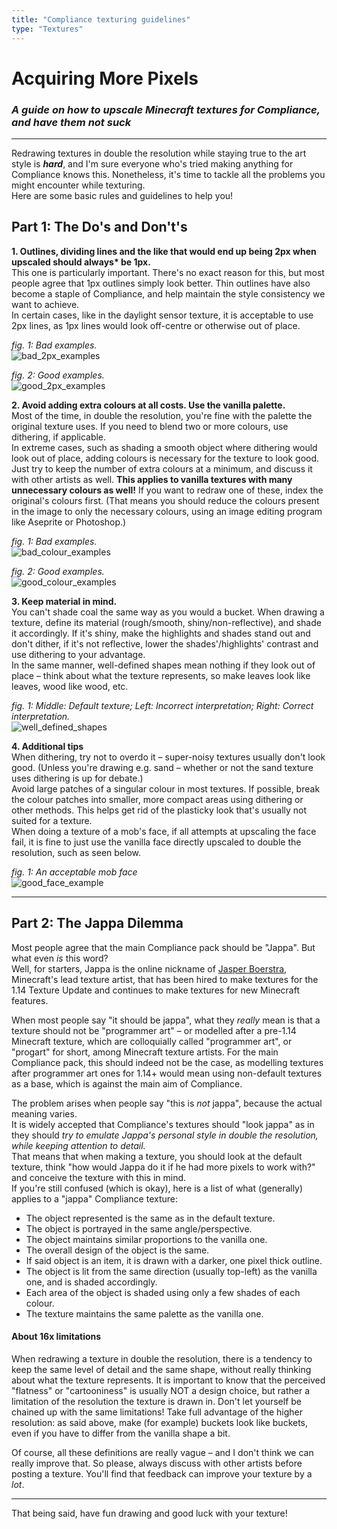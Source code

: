 ```yaml
---
title: "Compliance texturing guidelines"
type: "Textures"
---
```

# Acquiring More Pixels
### *A guide on how to upscale Minecraft textures for Compliance, and have them not suck*

___

Redrawing textures in double the resolution while staying true to the art style is ***hard***, and I'm sure everyone who's tried making anything for Compliance knows this. Nonetheless, it's time to tackle all the problems you might encounter while texturing.  
Here are some basic rules and guidelines to help you!

## Part 1: The Do's and Don't's

**1. Outlines, dividing lines and the like that would end up being 2px when upscaled should always\* be 1px.**  
This one is particularly important. There's no exact reason for this, but most people agree that 1px outlines simply look better. Thin outlines have also become a staple of Compliance, and help maintain the style consistency we want to achieve.  
In certain cases, like in the daylight sensor texture, it is acceptable to use 2px lines, as 1px lines would look off-centre or otherwise out of place.

*fig. 1: Bad examples.*  
<img src="{{ site.baseurl }}/images/pages/textures/bad_2px_examples.png" alt="bad_2px_examples">

*fig. 2: Good examples.*  
<img src="{{ site.baseurl }}/images/pages/textures/good_2px_examples.png" alt="good_2px_examples">

**2. Avoid adding extra colours at all costs. Use the vanilla palette.**  
Most of the time, in double the resolution, you're fine with the palette the original texture uses. If you need to blend two or more colours, use dithering, if applicable.  
In extreme cases, such as shading a smooth object where dithering would look out of place, adding colours is necessary for the texture to look good. Just try to keep the number of extra colours at a minimum, and discuss it with other artists as well.
**This applies to vanilla textures with many unnecessary colours as well!** If you want to redraw one of these, index the original's colours first. (That means you should reduce the colours present in the image to only the necessary colours, using an image editing program like Aseprite or Photoshop.)

*fig. 1: Bad examples.*  
<img src="{{ site.baseurl }}/images/pages/textures/bad_colour_examples.png" alt="bad_colour_examples">

*fig. 2: Good examples.*  
<img src="{{ site.baseurl }}/images/pages/textures/good_colour_examples.png" alt="good_colour_examples">

**3. Keep material in mind.**  
You can't shade coal the same way as you would a bucket. When drawing a texture, define its material (rough/smooth, shiny/non-reflective), and shade it accordingly. If it's shiny, make the highlights and shades stand out and don't dither, if it's not reflective, lower the shades'/highlights' contrast and use dithering to your advantage.  
In the same manner, well-defined shapes mean nothing if they look out of place – think about what the texture represents, so make leaves look like leaves, wood like wood, etc.

*fig. 1: Middle: Default texture; Left: Incorrect interpretation; Right: Correct interpretation.*  
<img src="{{ site.baseurl }}/images/pages/textures/well_defined_shapes.png" alt="well_defined_shapes">

**4. Additional tips**  
When dithering, try not to overdo it – super-noisy textures usually don't look good. (Unless you're drawing e.g. sand – whether or not the sand texture uses dithering is up for debate.)  
Avoid large patches of a singular colour in most textures. If possible, break the colour patches into smaller, more compact areas using dithering or other methods. This helps get rid of the plasticky look that's usually not suited for a texture.  
When doing a texture of a mob's face, if all attempts at upscaling the face fail, it is fine to just use the vanilla face directly upscaled to double the resolution, such as seen below.

*fig. 1: An acceptable mob face*  
<img src="{{ site.baseurl }}/images/pages/textures/good_face_example.png" alt="good_face_example">

___

## Part 2: The Jappa Dilemma

Most people agree that the main Compliance pack should be "Jappa". But what even *is* this word?  
Well, for starters, Jappa is the online nickname of [Jasper Boerstra](https://minecraft.gamepedia.com/Jasper_Boerstra), Minecraft's lead texture artist, that has been hired to make textures for the 1.14 Texture Update and continues to make textures for new Minecraft features.

When most people say "it should be jappa", what they *really* mean is that a texture should not be "programmer art" – or modelled after a pre-1.14 Minecraft texture, which are colloquially called "programmer art", or "progart" for short, among Minecraft texture artists. For the main Compliance pack, this should indeed not be the case, as modelling textures after programmer art ones for 1.14+ would mean using non-default textures as a base, which is against the main aim of Compliance.  

The problem arises when people say "this is *not* jappa", because the actual meaning varies.  
It is widely accepted that Compliance's textures should "look jappa" as in they should *try to emulate Jappa's personal style in double the resolution, while keeping attention to detail.*  
That means that when making a texture, you should look at the default texture, think "how would Jappa do it if he had more pixels to work with?" and conceive the texture with this in mind.  
If you're still confused (which is okay), here is a list of what (generally) applies to a "jappa" Compliance texture:
- The object represented is the same as in the default texture.
- The object is portrayed in the same angle/perspective.
- The object maintains similar proportions to the vanilla one.
- The overall design of the object is the same.
- If said object is an item, it is drawn with a darker, one pixel thick outline.
- The object is lit from the same direction (usually top-left) as the vanilla one, and is shaded accordingly.
- Each area of the object is shaded using only a few shades of each colour.
- The texture maintains the same palette as the vanilla one.

#### About 16x limitations

When redrawing a texture in double the resolution, there is a tendency to keep the same level of detail and the same shape, without really thinking about what the texture represents. It is important to know that the perceived "flatness" or "cartooniness" is usually NOT a design choice, but rather a limitation of the resolution the texture is drawn in. Don't let yourself be chained up with the same limitations! Take full advantage of the higher resolution: as said above, make (for example) buckets look like buckets, even if you have to differ from the vanilla shape a bit.

Of course, all these definitions are really vague – and I don't think we can really improve that. So please, always discuss with other artists before posting a texture. You'll find that feedback can improve your texture by a *lot*.

___

That being said, have fun drawing and good luck with your texture!
